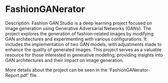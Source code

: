 # FashionGANerator


Description: Fashion GAN Studio is a deep learning project focused on image generation using Generative Adversarial Networks (GANs). The project explores the generation of fashion-related images by modifying GAN architectures and experimenting with various configurations. It includes the implementation of two GAN models, with adjustments made to enhance the quality of generated images. This project serves as a valuable resource for those interested in generative modeling, providing insights into GAN architectures and their impact on image generation.

More details about the project can be seen in the 'FashionGANerator-Report.pdf' file.
